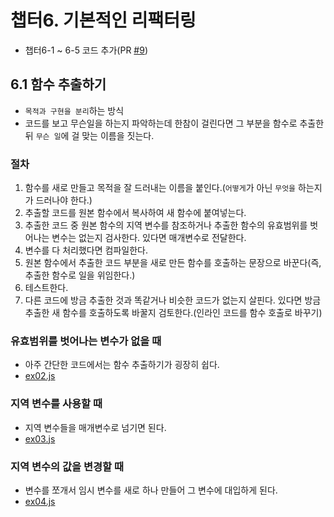 # 챕터6. 기본적인 리팩터링
- 챕터6-1 ~ 6-5 코드 추가(PR [#9](https://github.com/KunHwanAhn/refactoring_2nd/pull/9))

## 6.1 함수 추출하기
- `목적과 구현을 분리`하는 방식
- 코드를 보고 무슨일을 하는지 파악하는데 한참이 걸린다면 그 부분을 함수로 추출한 뒤 `무슨 일`에 걸 맞는 이름을 짓는다.

### 절차
1. 함수를 새로 만들고 목적을 잘 드러내는 이름을 붙인다.(`어떻게`가 아닌 `무엇을` 하는지가 드러나야 한다.)
2. 추출할 코드를 원본 함수에서 복사하여 새 함수에 붙여넣는다.
3. 추출한 코드 중 원본 함수의 지역 변수를 참조하거나 추출한 함수의 유효범위를 벗어나는 변수는 없는지 검사한다. 있다면 매개변수로 전달한다.
4. 변수를 다 처리했다면 컴파일한다.
5. 원본 함수에서 추출한 코드 부분을 새로 만든 함수를 호출하는 문장으로 바꾼다(즉, 추출한 함수로 일을 위임한다.)
6. 테스트한다.
7. 다른 코드에 방금 추출한 것과 똑같거나 비슷한 코드가 없는지 살핀다. 있다면 방금 추출한 새 함수를 호출하도록 바꿀지 검토한다.(인라인 코드를 함수 호출로 바꾸기)

### 유효범위를 벗어나는 변수가 없을 때
- 아주 간단한 코드에서는 함수 추출하기가 굉장히 쉽다.
- [ex02.js](./01-extractFunction/ex02.js)

### 지역 변수를 사용할 때
- 지역 변수들을 매개변수로 넘기면 된다.
- [ex03.js](./01-extractFunction/ex03.js)

### 지역 변수의 값을 변경할 때
- 변수를 쪼개서 임시 변수를 새로 하나 만들어 그 변수에 대입하게 된다.
- [ex04.js](./01-extractFunction/ex04.js)
